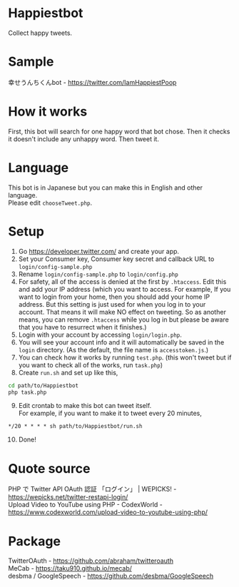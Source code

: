 # Happiestbot
Collect happy tweets.

# Sample
幸せうんちくんbot - https://twitter.com/IamHappiestPoop

# How it works
First, this bot will search for one happy word that bot chose. Then it checks it doesn't include any unhappy word. Then tweet it.

# Language
This bot is in Japanese but you can make this in English and other language.  
Please edit `chooseTweet.php`.


# Setup
1. Go https://developer.twitter.com/ and create your app.
1. Set your Consumer key, Consumer key secret and callback URL to `login/config-sample.php`
1. Rename `login/config-sample.php` to `login/config.php`
1. For safety, all of the access is denied at the first by `.htaccess`. Edit this and add your IP address (which you want to access. For example, If you want to login from your home, then you should add your home IP address. But this setting is just used for when you log in to your account. That means it will make NO effect on tweeting. So as another means, you can remove `.htaccess` while you log in but please be aware that you have to  resurrect when it finishes.)
1. Login with your account by accessing `login/login.php`.
1. You will see your account info and it will automatically be saved in the `login` directory.  (As the default, the file name is `accesstoken.js`.)
1. You can check how it works by running `test.php`. (this won't tweet but if you want to check all of the works, run `task.php`)
1. Create `run.sh` and set up like this,  
```sh:run.sh
cd path/to/Happiestbot  
php task.php
```
9. Edit crontab to make this bot can tweet itself.  
For example, if you want to make it to tweet every 20 minutes,
```
*/20 * * * * sh path/to/Happiestbot/run.sh
```
10. Done!
# Quote source
PHP で Twitter API OAuth 認証 「ログイン」 | WEPICKS! - https://wepicks.net/twitter-restapi-login/  
Upload Video to YouTube using PHP - CodexWorld - https://www.codexworld.com/upload-video-to-youtube-using-php/

# Package
TwitterOAuth - https://github.com/abraham/twitteroauth  
MeCab - https://taku910.github.io/mecab/  
desbma / GoogleSpeech - https://github.com/desbma/GoogleSpeech  